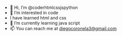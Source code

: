 - 👋 Hi, I’m @coderhtmlcssjspython
- 👀 I’m interested in code
- I have learned html and css
- 🌱 I’m currently learning java script 
- 📫 You can reach me at diegocoronela3@gmail.com
